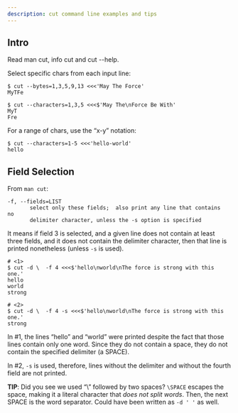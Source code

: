 ```yaml
---
description: cut command line examples and tips
---
```




Intro
-----
Read man cut, info cut and cut --help.

Select specific chars from each input line:

```shell-session
$ cut --bytes=1,3,5,9,13 <<<'May The Force'
MyTFe

$ cut --characters=1,3,5 <<<$'May The\nForce Be With'
MyT
Fre
```


For a range of chars, use the “x-y” notation:

```shell-session
$ cut --characters=1-5 <<<'hello-world'
hello
```



## Field Selection

From `man cut`:

    -f, --fields=LIST
           select only these fields;  also print any line that contains  no
           delimiter character, unless the -s option is specified
It means if field 3 is selected, and a given line does not contain at least three fields, and it does not contain the delimiter character, then that line is printed nonetheless (unless `-s` is used).

```shell-session
# <1>
$ cut -d \  -f 4 <<<$'hello\nworld\nThe force is strong with this one.'
hello
world
strong

# <2>
$ cut -d \  -f 4 -s <<<$'hello\nworld\nThe force is strong with this one.'
strong
```

In #1, the lines “hello” and “world” were printed despite the fact that those lines contain only one word. Since they do not contain a space, they do not contain the specified delimiter (a SPACE).

In #2, `-s` is used, therefore, lines without the delimiter and without the fourth field are not printed.

**TIP**: Did you see we used “\” followed by two spaces? `\SPACE` escapes the space, making it a literal character that _does not split words_. Then, the next SPACE is the word separator. Could have been written as `-d ' '` as well.






